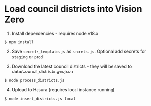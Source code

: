 # Load council districts into Vision Zero

1. Install dependencies - requires node v18.x

```shell
$ npm install
```

2. Save `secrets_template.js` as `secrets.js`. Optional add secrets for `staging` or `prod`

3. Download the latest council districts - they will be saved to data/council_districts.geojson

```shell
$ node process_districts.js
```

4. Upload to Hasura (requires local instance running)

```shell
$ node insert_districts.js local
```
